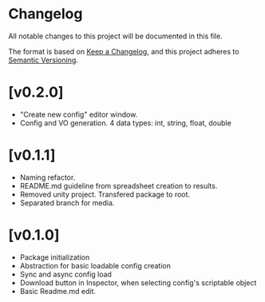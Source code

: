 # Changelog

All notable changes to this project will be documented in this file.

The format is based on [Keep a Changelog](https://keepachangelog.com/en/1.1.0/),
and this project adheres to [Semantic Versioning](https://semver.org/spec/v2.0.0.html).

# [v0.2.0]
- "Create new config" editor window.
- Config and VO generation. 4 data types: int, string, float, double

# [v0.1.1]
- Naming refactor.
- README.md guideline from spreadsheet creation to results.
- Removed unity project. Transfered package to root.
- Separated branch for media.

# [v0.1.0] 
- Package initialization
- Abstraction for basic loadable config creation
- Sync and async config load
- Download button in Inspector, when selecting config's scriptable object
- Basic Readme.md edit. 